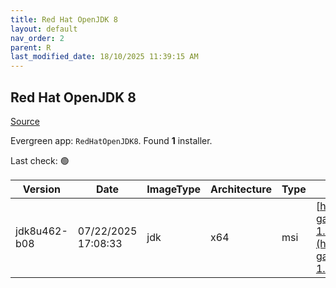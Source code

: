 ```yaml
---
title: Red Hat OpenJDK 8
layout: default
nav_order: 2
parent: R
last_modified_date: 18/10/2025 11:39:15 AM
---
```


## Red Hat OpenJDK 8

[Source](https://developers.redhat.com/products/openjdk/overview)

Evergreen app: `RedHatOpenJDK8`. Found **1** installer.

Last check: 🟢

| Version      | Date                | ImageType | Architecture | Type | URI                                                                                                                                                                                                                                                                        |
| ------------ | ------------------- | --------- | ------------ | ---- | -------------------------------------------------------------------------------------------------------------------------------------------------------------------------------------------------------------------------------------------------------------------------- |
| jdk8u462-b08 | 07/22/2025 17:08:33 | jdk       | x64          | msi  | [https://developers.redhat.com/content-gateway/file/pub/openjdk/adoptium/July_2025/java-1.8.0-openjdk-1.8.0.462.b08-2.win.x86_64.msi](https://developers.redhat.com/content-gateway/file/pub/openjdk/adoptium/July_2025/java-1.8.0-openjdk-1.8.0.462.b08-2.win.x86_64.msi) |
